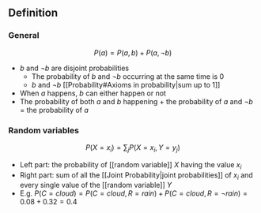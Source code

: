 ## Definition

### General

$$
P(a)=P(a,b)+P(a,\neg b)
$$

- $b$ and $\neg b$ are disjoint probabilities
	- The probability of $b$ and $\neg b$ occurring at the same time is 0
	- $b$ and $\neg b$ [[Probability#Axioms in probability|sum up to 1]]
- When $a$ happens, $b$ can either happen or not
- The probability of both $a$ and $b$ happening + the probability of $a$ and $\neg b$ = the probability of $a$

### Random variables

$$
P(X=x_i)=\sum_jP(X=x_i,Y=y_j)
$$

- Left part: the probability of [[random variable]] $X$ having the value $x_i$
- Right part: sum of all the [[Joint Probability|joint probabilities]] of $x_i$ and every single value of the [[random variable]] $Y$
- E.g. $P(C=cloud)=P(C=cloud,R=rain)+P(C=cloud,R=\neg rain)$$=0.08+0.32=0.4$
